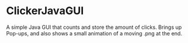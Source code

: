 # ClickerJavaGUI
A simple Java GUI that counts and store the amount of clicks. Brings up Pop-ups, and also shows a small animation of a moving .png at the end. 
